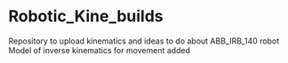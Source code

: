 # Robotic_Kine_builds
Repository to upload kinematics and ideas to do about ABB_IRB_140 robot
Model of inverse kinematics for movement added